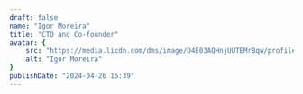 ```yaml
---
draft: false
name: "Igor Moreira"
title: "CTO and Co-founder"
avatar: {
    src: "https://media.licdn.com/dms/image/D4E03AQHnjUUTEMrBqw/profile-displayphoto-shrink_400_400/0/1687265009317?e=1721260800&v=beta&t=OsnrcIIk3Sy1y8g1Qxf2gRy2EqR4giW7j6jzaDJ6oiE",
    alt: "Igor Moreira"
}
publishDate: "2024-04-26 15:39"
---
```

